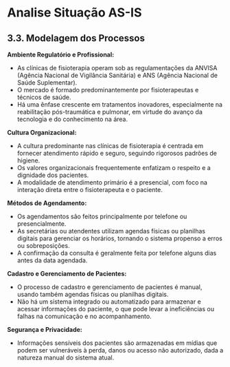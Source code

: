 # Analise Situação AS-IS
## 3.3. Modelagem dos Processos

**Ambiente Regulatório e Profissional:**
- As clínicas de fisioterapia operam sob as regulamentações da ANVISA (Agência Nacional de Vigilância Sanitária) e ANS (Agência Nacional de Saúde Suplementar).
- O mercado é formado predominantemente por fisioterapeutas e técnicos de saúde.
- Há uma ênfase crescente em tratamentos inovadores, especialmente na reabilitação pós-traumática e pulmonar, em virtude do avanço da tecnologia e do conhecimento na área.

**Cultura Organizacional:**
- A cultura predominante nas clínicas de fisioterapia é centrada em fornecer atendimento rápido e seguro, seguindo rigorosos padrões de higiene.
- Os valores organizacionais frequentemente enfatizam o respeito e a dignidade dos pacientes.
- A modalidade de atendimento primário é a presencial, com foco na interação direta entre o fisioterapeuta e o paciente.

**Métodos de Agendamento:**
- Os agendamentos são feitos principalmente por telefone ou presencialmente.
- As secretárias ou atendentes utilizam agendas físicas ou planilhas digitais para gerenciar os horários, tornando o sistema propenso a erros ou sobreposições.
- A confirmação da consulta é geralmente feita por telefone alguns dias antes da data agendada.

**Cadastro e Gerenciamento de Pacientes:**
- O processo de cadastro e gerenciamento de pacientes é manual, usando também agendas físicas ou planilhas digitais.
- Não há um sistema integrado ou automatizado para armazenar e acessar informações do paciente, o que pode levar a ineficiências ou falhas na comunicação e no acompanhamento.

**Segurança e Privacidade:**
- Informações sensíveis dos pacientes são armazenadas em mídias que podem ser vulneráveis à perda, danos ou acesso não autorizado, dada a natureza manual do sistema atual.